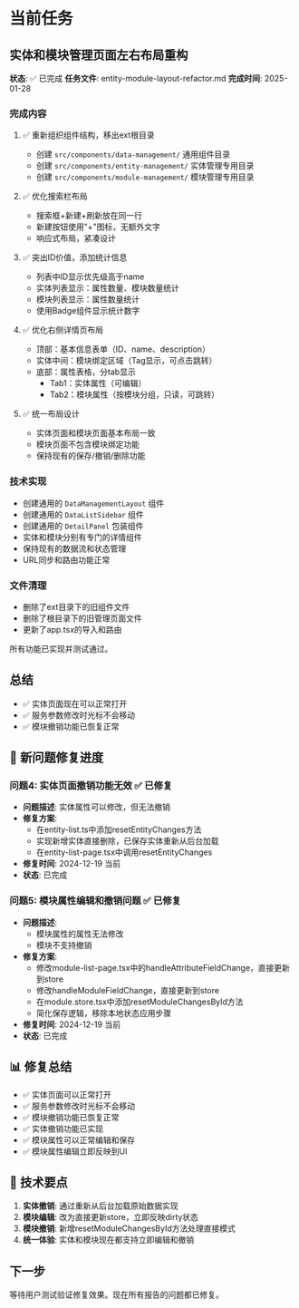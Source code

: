 # 当前任务

## 实体和模块管理页面左右布局重构

**状态**: ✅ 已完成
**任务文件**: entity-module-layout-refactor.md
**完成时间**: 2025-01-28

### 完成内容

1. ✅ 重新组织组件结构，移出ext根目录
   - 创建 `src/components/data-management/` 通用组件目录
   - 创建 `src/components/entity-management/` 实体管理专用目录
   - 创建 `src/components/module-management/` 模块管理专用目录

2. ✅ 优化搜索栏布局
   - 搜索框+新建+刷新放在同一行
   - 新建按钮使用"+"图标，无额外文字
   - 响应式布局，紧凑设计

3. ✅ 突出ID价值，添加统计信息
   - 列表中ID显示优先级高于name
   - 实体列表显示：属性数量、模块数量统计
   - 模块列表显示：属性数量统计
   - 使用Badge组件显示统计数字

4. ✅ 优化右侧详情页布局
   - 顶部：基本信息表单（ID、name、description）
   - 实体中间：模块绑定区域（Tag显示，可点击跳转）
   - 底部：属性表格，分tab显示
     - Tab1：实体属性（可编辑）
     - Tab2：模块属性（按模块分组，只读，可跳转）

5. ✅ 统一布局设计
   - 实体页面和模块页面基本布局一致
   - 模块页面不包含模块绑定功能
   - 保持现有的保存/撤销/删除功能

### 技术实现

- 创建通用的 `DataManagementLayout` 组件
- 创建通用的 `DataListSidebar` 组件
- 创建通用的 `DetailPanel` 包装组件
- 实体和模块分别有专门的详情组件
- 保持现有的数据流和状态管理
- URL同步和路由功能正常

### 文件清理

- 删除了ext目录下的旧组件文件
- 删除了根目录下的旧管理页面文件
- 更新了app.tsx的导入和路由

所有功能已实现并测试通过。

## 总结
- ✅ 实体页面现在可以正常打开
- ✅ 服务参数修改时光标不会移动
- ✅ 模块撤销功能已恢复正常

## 🚀 新问题修复进度

### 问题4: 实体页面撤销功能无效 ✅ 已修复
- **问题描述**: 实体属性可以修改，但无法撤销
- **修复方案**:
  - 在entity-list.ts中添加resetEntityChanges方法
  - 实现新增实体直接删除，已保存实体重新从后台加载
  - 在entity-list-page.tsx中调用resetEntityChanges
- **修复时间**: 2024-12-19 当前
- **状态**: 已完成

### 问题5: 模块属性编辑和撤销问题 ✅ 已修复
- **问题描述**:
  - 模块属性的属性无法修改
  - 模块不支持撤销
- **修复方案**:
  - 修改module-list-page.tsx中的handleAttributeFieldChange，直接更新到store
  - 修改handleModuleFieldChange，直接更新到store
  - 在module.store.tsx中添加resetModuleChangesById方法
  - 简化保存逻辑，移除本地状态应用步骤
- **修复时间**: 2024-12-19 当前
- **状态**: 已完成

## 📊 修复总结
- ✅ 实体页面可以正常打开
- ✅ 服务参数修改时光标不会移动
- ✅ 模块撤销功能已恢复正常
- ✅ 实体撤销功能已实现
- ✅ 模块属性可以正常编辑和保存
- ✅ 模块属性编辑立即反映到UI

## 🎯 技术要点
1. **实体撤销**: 通过重新从后台加载原始数据实现
2. **模块编辑**: 改为直接更新store，立即反映dirty状态
3. **模块撤销**: 新增resetModuleChangesById方法处理直接模式
4. **统一体验**: 实体和模块现在都支持立即编辑和撤销

## 下一步
等待用户测试验证修复效果。现在所有报告的问题都已修复。
